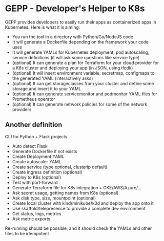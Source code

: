 # GEPP - Developer's Helper to K8s

GEPP provides developers to easily run their apps as containerized apps in Kubernetes. Here is what it is aiming:

- You run the tool in a directory with Python/Go/NodeJS code
- It will generate a Dockerfile depending on the framework your code uses
- It will generate YAMLs for Kubernetes deployment, pod autoscaling, service definitions (it will ask some questions like service type)
- (optional) It can generate a plan for Terraform for your cloud provider for a K8s cluster and deploying your app (in JSON, using tfcdk)
- (optional) It will insert environment variable, secretmap, configmaps to the generated YAML (interactively asks)
- (optional) It can get storageclasses from your cluster and define some storage and insert it to your YAML
- (optional) It can generate servicemonitor and podmonitor YAML files for Prometheus operator
- (optional) It can generate network policies for some of the network providers

## Another definition

CLI for Python + Flask projects
- Auto detect Flask
- Generate Dockerfile if not exists
- Create Deployment YAML
- Create autoscaler YAML
- Create service (type optional, clusterip default)
- Create ingress definition (optional)
- Deploy to K8s (optional)
- Test with port-forward
- Generate Terraform file for K8s integration + GKE/AWS/Azure/...
- Ask secret usage, getting names from K8s (optional)
- Ask disk type, size, mountpoint (optional)
- Create local cluster with kind/minikube/k3d and deploy the app onto it
- Use skaffold/telepresence to provide a complete dev environment
- Get status, logs, metrics
- Ask metric exports

Re-running should be possible, and it should check the YAMLs and other files to be idempotent
